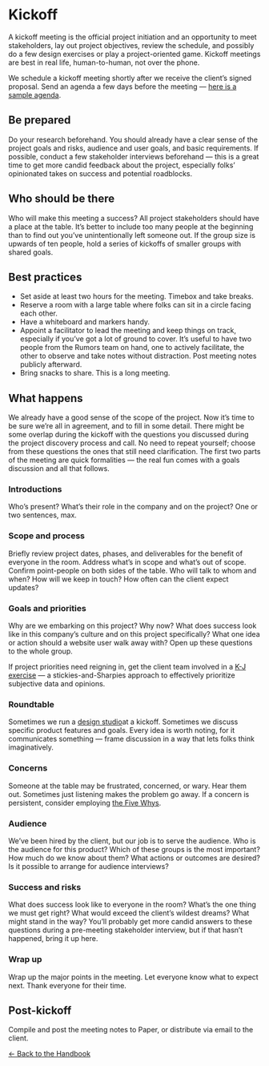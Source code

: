 # Kickoff

A kickoff meeting is the official project initiation and an opportunity to meet stakeholders, lay out project objectives, review the schedule, and possibly do a few design exercises or play a project-oriented game. Kickoff meetings are best in real life, human-to-human, not over the phone.

We schedule a kickoff meeting shortly after we receive the client’s signed proposal. Send an agenda a few days before the meeting — [here is a sample agenda](https://paper.dropbox.com/doc/_Kickoff-meeting-agenda-template--ATm5OihYtbWEOTglXDpvXA0RAg-A5Bmqw5hNOeJoQe3aMGoF).

## Be prepared

Do your research beforehand. You should already have a clear sense of the project goals and risks, audience and user goals, and basic requirements. If possible, conduct a few stakeholder interviews beforehand — this is a great time to get more candid feedback about the project, especially folks’ opinionated takes on success and potential roadblocks.

## Who should be there

Who will make this meeting a success? All project stakeholders should have a place at the table. It’s better to include too many people at the beginning than to find out you’ve unintentionally left someone out. If the group size is upwards of ten people, hold a series of kickoffs of smaller groups with shared goals.

## Best practices

- Set aside at least two hours for the meeting. Timebox and take breaks.
- Reserve a room with a large table where folks can sit in a circle facing each other.
- Have a whiteboard and markers handy.
- Appoint a facilitator to lead the meeting and keep things on track, especially if you’ve got a lot of ground to cover. It’s useful to have two people from the Rumors team on hand, one to actively facilitate, the other to observe and take notes without distraction. Post meeting notes publicly afterward.
- Bring snacks to share. This is a long meeting.

## What happens

We already have a good sense of the scope of the project. Now it’s time to be sure we’re all in agreement, and to fill in some detail. There might be some overlap during the kickoff with the questions you discussed during the project discovery process and call. No need to repeat yourself; choose from these questions the ones that still need clarification. The first two parts of the meeting are quick formalities — the real fun comes with a goals discussion and all that follows.

### Introductions

Who’s present? What’s their role in the company and on the project? One or two sentences, max.

### Scope and process

Briefly review project dates, phases, and deliverables for the benefit of everyone in the room. Address what’s in scope and what’s out of scope. Confirm point-people on both sides of the table. Who will talk to whom and when? How will we keep in touch? How often can the client expect updates?

### Goals and priorities

Why are we embarking on this project? Why now? What does success look like in this company’s culture and on this project specifically? What one idea or action should a website user walk away with? Open up these questions to the whole group.

If project priorities need reigning in, get the client team involved in a [K-J exercise](https://articles.uie.com/kj_technique/) — a stickies-and-Sharpies approach to effectively prioritize subjective data and opinions.

### Roundtable
Sometimes we run a [design studio](http://goodkickoffmeetings.com/2010/04/design-studioprototyping-exercise/)at a kickoff. Sometimes we discuss specific product features and goals. Every idea is worth noting, for it communicates something — frame discussion in a way that lets folks think imaginatively.

### Concerns
Someone at the table may be frustrated, concerned, or wary. Hear them out. Sometimes just listening makes the problem go away. If a concern is persistent, consider employing [the Five Whys](https://hbr.org/2010/04/the-five-whys-for-startups).

### Audience

We’ve been hired by the client, but our job is to serve the audience. Who is the audience for this product? Which of these groups is the most important? How much do we know about them? What actions or outcomes are desired? Is it possible to arrange for audience interviews?

### Success and risks

What does success look like to everyone in the room? What’s the one thing we must get right? What would exceed the client’s wildest dreams? What might stand in the way? You’ll probably get more candid answers to these questions during a pre-meeting stakeholder interview, but if that hasn’t happened, bring it up here.

### Wrap up

Wrap up the major points in the meeting. Let everyone know what to expect next. Thank everyone for their time.

## Post-kickoff

Compile and post the meeting notes to Paper, or distribute via email to the client.

[← Back to the Handbook](././)